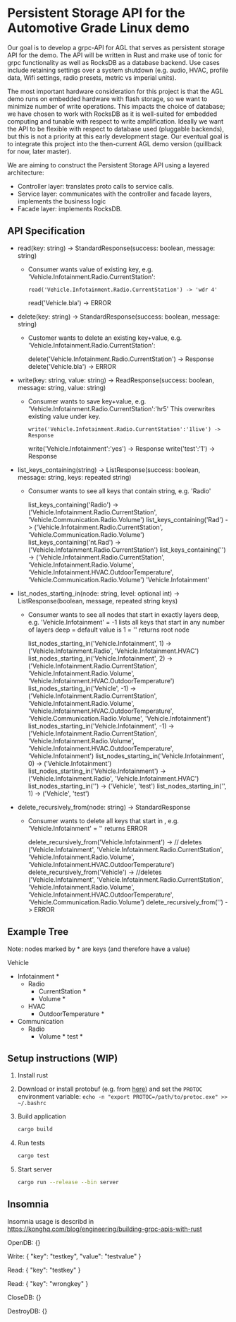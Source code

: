 # Persistent Storage API for the Automotive Grade Linux demo

Our goal is to develop a grpc-API for AGL that serves as persistent storage API
for the demo. The API will be written in Rust and make use of tonic for grpc
functionality as well as RocksDB as a database backend. Use cases include
retaining settings over a system shutdown (e.g. audio, HVAC, profile data, Wifi
settings, radio presets, metric vs imperial units).

The most important hardware consideration for this project is that the AGL demo
runs on embedded hardware with flash storage, so we want to minimize number of
write operations. This impacts the choice of database; we have chosen to work
with RocksDB as it is well-suited for embedded computing and tunable with
respect to write amplification. Ideally we want the API to be flexible with
respect to database used (pluggable backends), but this is not a priority at
this early development stage. Our eventual goal is to integrate this project
into the then-current AGL demo version (quillback for now, later master).

We are aiming to construct the Persistent Storage API using a layered
architecture:

- Controller layer: translates proto calls to service calls.
- Service layer: communicates with the controller and facade layers, implements
  the business logic
- Facade layer: implements RocksDB.

## API Specification

- read(key: string) -> StandardResponse(success: boolean, message: string)
  - Consumer wants value of existing key, e.g. 'Vehicle.Infotainment.Radio.CurrentStation':
  
		read('Vehicle.Infotainment.Radio.CurrentStation') -> 'wdr 4'
      read('Vehicle.bla') -> ERROR

- delete(key: string) -> StandardResponse(success: boolean, message: string)
  - Customer wants to delete an existing key+value, e.g. 'Vehicle.Infotainment.Radio.CurrentStation':

      delete('Vehicle.Infotainment.Radio.CurrentStation') -> Response
      delete('Vehicle.bla') -> ERROR

- write(key: string, value: string) -> ReadResponse(success: boolean, message: string, value: string)
  - Consumer wants to save key+value, e.g. 'Vehicle.Infotainment.Radio.CurrentStation':'hr5'
    This overwrites existing value under key.
  
		write('Vehicle.Infotainment.Radio.CurrentStation':'1live') -> Response
      write('Vehicle.Infotainment':'yes') -> Response
      write('test':'1') -> Response

- list_keys_containing(string) -> ListResponse(success: boolean, message: string, keys: repeated string)
  - Consumer wants to see all keys that contain string, e.g. 'Radio'

      list_keys_containing('Radio') -> ('Vehicle.Infotainment.Radio.CurrentStation', 'Vehicle.Communication.Radio.Volume')
      list_keys_containing('Rad') -> ('Vehicle.Infotainment.Radio.CurrentStation', 'Vehicle.Communication.Radio.Volume')
      list_keys_containing('nt.Rad') -> ('Vehicle.Infotainment.Radio.CurrentStation')
      list_keys_containing('') -> ('Vehicle.Infotainment.Radio.CurrentStation', 'Vehicle.Infotainment.Radio.Volume', 'Vehicle.Infotainment.HVAC.OutdoorTemperature', 'Vehicle.Communication.Radio.Volume') 'Vehicle.Infotainment'

- list_nodes_starting_in(node: string, level: optional int) -> ListResponse(boolean, message, repeated string keys)
  - Consumer wants to see all nodes that start in <string> exactly <int> layers deep, e.g. 'Vehicle.Infotainment'
    <int> = -1 lists all keys that start in <string> any number of layers deep
    <int> = default value is 1
    <string> = '' returns root node

      list_nodes_starting_in('Vehicle.Infotainment', 1) -> ('Vehicle.Infotainment.Radio', 'Vehicle.Infotainment.HVAC')
      list_nodes_starting_in('Vehicle.Infotainment', 2) -> ('Vehicle.Infotainment.Radio.CurrentStation', 'Vehicle.Infotainment.Radio.Volume', 'Vehicle.Infotainment.HVAC.OutdoorTemperature')
      list_nodes_starting_in('Vehicle', -1) -> ('Vehicle.Infotainment.Radio.CurrentStation', 'Vehicle.Infotainment.Radio.Volume', 'Vehicle.Infotainment.HVAC.OutdoorTemperature', 'Vehicle.Communication.Radio.Volume', 'Vehicle.Infotainment')
      list_nodes_starting_in('Vehicle.Infotainment', -1) -> ('Vehicle.Infotainment.Radio.CurrentStation', 'Vehicle.Infotainment.Radio.Volume', 'Vehicle.Infotainment.HVAC.OutdoorTemperature', 'Vehicle.Infotainment')
      list_nodes_starting_in('Vehicle.Infotainment', 0) -> ('Vehicle.Infotainment')
      list_nodes_starting_in('Vehicle.Infotainment') -> ('Vehicle.Infotainment.Radio', 'Vehicle.Infotainment.HVAC')
      list_nodes_starting_in('') -> ('Vehicle', 'test')
      list_nodes_starting_in('', 1) -> ('Vehicle', 'test')

- delete_recursively_from(node: string) -> StandardResponse
  - Consumer wants to delete all keys that start in <string>, e.g. 'Vehicle.Infotainment'
    <string> = '' returns ERROR

      delete_recursively_from('Vehicle.Infotainment') -> // deletes ('Vehicle.Infotainment', 'Vehicle.Infotainment.Radio.CurrentStation', 'Vehicle.Infotainment.Radio.Volume', 'Vehicle.Infotainment.HVAC.OutdoorTemperature')
      delete_recursively_from('Vehicle') -> //deletes ('Vehicle.Infotainment', 'Vehicle.Infotainment.Radio.CurrentStation', 'Vehicle.Infotainment.Radio.Volume', 'Vehicle.Infotainment.HVAC.OutdoorTemperature', 'Vehicle.Communication.Radio.Volume')
      delete_recursively_from('') -> ERROR

## Example Tree
Note: nodes marked by * are keys (and therefore have a value)

Vehicle
  - Infotainment *
    - Radio
      - CurrentStation *
      - Volume *
    - HVAC
      - OutdoorTemperature *
  - Communication
    - Radio
      - Volume *
test *

## Setup instructions (WIP)

1. Install rust
2. Download or install protobuf (e.g. from
   [here](https://github.com/protocolbuffers/protobuf/releases)) and set the
   `PROTOC` environment variable:
   `echo -n "export PROTOC=/path/to/protoc.exe" >> ~/.bashrc`
3. Build application

   ```bash
   cargo build
   ```

4. Run tests

   ```bash
   cargo test
   ```

5. Start server

   ```bash
   cargo run --release --bin server
   ```

## Insomnia

Insomnia usage is describd in https://konghq.com/blog/engineering/building-grpc-apis-with-rust

OpenDB:
{}

Write: { "key": "testkey", "value": "testvalue" }

Read: { "key": "testkey" }

Read:
{
    "key": "wrongkey"
}

CloseDB:
{}

DestroyDB: {}
```
